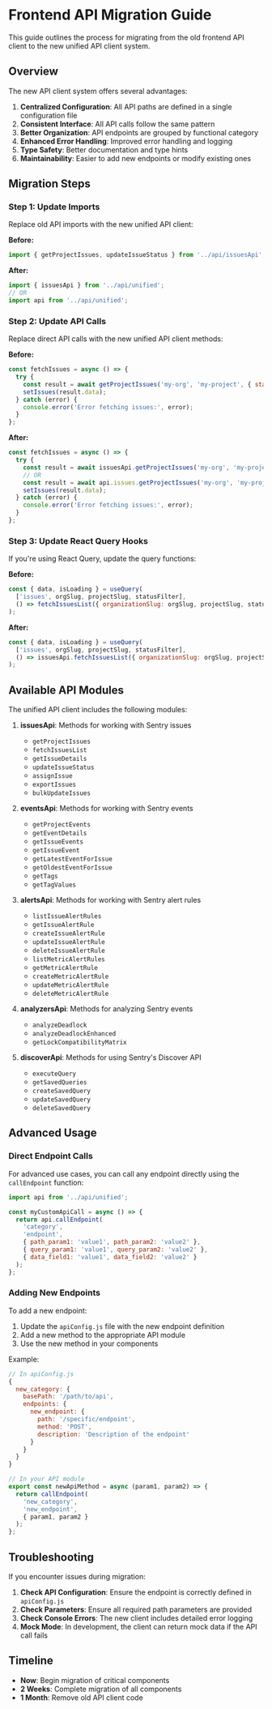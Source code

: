 # Frontend API Migration Guide

This guide outlines the process for migrating from the old frontend API client to the new unified API client system.

## Overview

The new API client system offers several advantages:

1. **Centralized Configuration**: All API paths are defined in a single configuration file
2. **Consistent Interface**: All API calls follow the same pattern
3. **Better Organization**: API endpoints are grouped by functional category
4. **Enhanced Error Handling**: Improved error handling and logging
5. **Type Safety**: Better documentation and type hints
6. **Maintainability**: Easier to add new endpoints or modify existing ones

## Migration Steps

### Step 1: Update Imports

Replace old API imports with the new unified API client:

**Before:**
```javascript
import { getProjectIssues, updateIssueStatus } from '../api/issuesApi';
```

**After:**
```javascript
import { issuesApi } from '../api/unified';
// OR
import api from '../api/unified';
```

### Step 2: Update API Calls

Replace direct API calls with the new unified API client methods:

**Before:**
```javascript
const fetchIssues = async () => {
  try {
    const result = await getProjectIssues('my-org', 'my-project', { status: 'unresolved' });
    setIssues(result.data);
  } catch (error) {
    console.error('Error fetching issues:', error);
  }
};
```

**After:**
```javascript
const fetchIssues = async () => {
  try {
    const result = await issuesApi.getProjectIssues('my-org', 'my-project', { status: 'unresolved' });
    // OR
    const result = await api.issues.getProjectIssues('my-org', 'my-project', { status: 'unresolved' });
    setIssues(result.data);
  } catch (error) {
    console.error('Error fetching issues:', error);
  }
};
```

### Step 3: Update React Query Hooks

If you're using React Query, update the query functions:

**Before:**
```javascript
const { data, isLoading } = useQuery(
  ['issues', orgSlug, projectSlug, statusFilter],
  () => fetchIssuesList({ organizationSlug: orgSlug, projectSlug, statusFilter })
);
```

**After:**
```javascript
const { data, isLoading } = useQuery(
  ['issues', orgSlug, projectSlug, statusFilter],
  () => issuesApi.fetchIssuesList({ organizationSlug: orgSlug, projectSlug, statusFilter })
);
```

## Available API Modules

The unified API client includes the following modules:

1. **issuesApi**: Methods for working with Sentry issues
   - `getProjectIssues`
   - `fetchIssuesList`
   - `getIssueDetails`
   - `updateIssueStatus`
   - `assignIssue`
   - `exportIssues`
   - `bulkUpdateIssues`

2. **eventsApi**: Methods for working with Sentry events
   - `getProjectEvents`
   - `getEventDetails`
   - `getIssueEvents`
   - `getIssueEvent`
   - `getLatestEventForIssue`
   - `getOldestEventForIssue`
   - `getTags`
   - `getTagValues`

3. **alertsApi**: Methods for working with Sentry alert rules
   - `listIssueAlertRules`
   - `getIssueAlertRule`
   - `createIssueAlertRule`
   - `updateIssueAlertRule`
   - `deleteIssueAlertRule`
   - `listMetricAlertRules`
   - `getMetricAlertRule`
   - `createMetricAlertRule`
   - `updateMetricAlertRule`
   - `deleteMetricAlertRule`

4. **analyzersApi**: Methods for analyzing Sentry events
   - `analyzeDeadlock`
   - `analyzeDeadlockEnhanced`
   - `getLockCompatibilityMatrix`

5. **discoverApi**: Methods for using Sentry's Discover API
   - `executeQuery`
   - `getSavedQueries`
   - `createSavedQuery`
   - `updateSavedQuery`
   - `deleteSavedQuery`

## Advanced Usage

### Direct Endpoint Calls

For advanced use cases, you can call any endpoint directly using the `callEndpoint` function:

```javascript
import api from '../api/unified';

const myCustomApiCall = async () => {
  return api.callEndpoint(
    'category',
    'endpoint',
    { path_param1: 'value1', path_param2: 'value2' },
    { query_param1: 'value1', query_param2: 'value2' },
    { data_field1: 'value1', data_field2: 'value2' }
  );
};
```

### Adding New Endpoints

To add a new endpoint:

1. Update the `apiConfig.js` file with the new endpoint definition
2. Add a new method to the appropriate API module
3. Use the new method in your components

Example:

```javascript
// In apiConfig.js
{
  new_category: {
    basePath: '/path/to/api',
    endpoints: {
      new_endpoint: {
        path: '/specific/endpoint',
        method: 'POST',
        description: 'Description of the endpoint'
      }
    }
  }
}

// In your API module
export const newApiMethod = async (param1, param2) => {
  return callEndpoint(
    'new_category',
    'new_endpoint',
    { param1, param2 }
  );
};
```

## Troubleshooting

If you encounter issues during migration:

1. **Check API Configuration**: Ensure the endpoint is correctly defined in `apiConfig.js`
2. **Check Parameters**: Ensure all required path parameters are provided
3. **Check Console Errors**: The new client includes detailed error logging
4. **Mock Mode**: In development, the client can return mock data if the API call fails

## Timeline

- **Now**: Begin migration of critical components
- **2 Weeks**: Complete migration of all components
- **1 Month**: Remove old API client code

